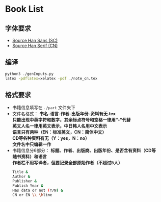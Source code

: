 # Book List

## 字体要求

- [Source Han Sans (SC)](https://github.com/adobe-fonts/source-han-sans)
- [Source Han Serif (CN)](https://github.com/adobe-fonts/source-han-serif)

## 编译

```bash
python3 ./genInputs.py
latex -pdflatex=xelatex -pdf ./note_cn.tex
```

## 格式要求

- 书籍信息填写在 `./part` 文件夹下
- 文件名格式： **书名-语言-作者-出版年份-资料有无.tex** <br/>
  **只能出现中英字符和数字，其余标点符号和空格一律用“-”代替** <br/>
  **英文人名一律用英文表示，中日韩人名用中文表示** <br/>
  **语言只有两种（EN：标准英文，CN：简体中文）** <br/>
  **CD等各种资料有无（Y：yes，N：no）** <br/>
  **文件名中只编辑一作**
- 书籍信息分6部分： **标题、作者、出版商、出版年份、是否含有资料（CD等随书资料）和语言** <br/>
  **作者栏不用写译者，但要记录全部原始作者（不超过5人）**
  ```bash
  Title &
  Author &
  Publisher &
  Publish Year &
  Has data or not (Y/N) &
  CN or EN \\ \hline
  ```


